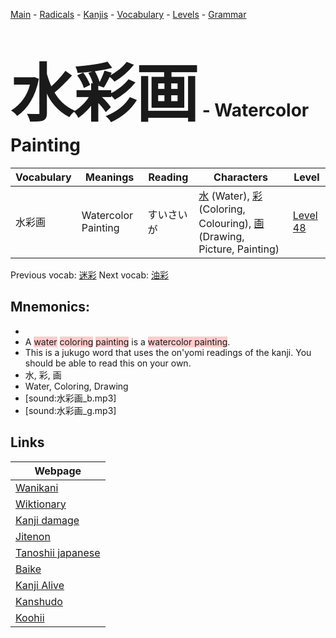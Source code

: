 <style> bigfont {font-size: 100px}</style>
[Main](../README.md) -
[Radicals](../radicals.md) -
[Kanjis](../kanjis.md) -
[Vocabulary](../vocabulary.md) -
[Levels](../levels.md) -
[Grammar](../grammar.md)
# <bigfont> 水彩画</bigfont> - Watercolor Painting 

| Vocabulary | Meanings | Reading | Characters | Level |
| --- | --- | --- | --- | --- |
| 水彩画 | Watercolor Painting | すいさいが |  [水](../kanjis/水.md) (Water), [彩](../kanjis/彩.md) (Coloring, Colouring), [画](../kanjis/画.md) (Drawing, Picture, Painting) | [Level 48](../levels/wk_level48.md) |

Previous vocab: [迷彩](迷彩.md) Next vocab: [油彩](油彩.md) 

## Mnemonics:

* 
* A <span style="background-color:#ffcccb"> water</span> <span style="background-color:#ffcccb"> coloring</span> <span style="background-color:#ffcccb"> painting</span> is a <span style="background-color:#ffcccb"> watercolor painting</span>.
* This is a jukugo word that uses the on'yomi readings of the kanji. You should be able to read this on your own.
* 水, 彩, 画
* Water, Coloring, Drawing
* [sound:水彩画_b.mp3]
* [sound:水彩画_g.mp3]


## Links 

| Webpage |
| --- |
| [Wanikani          ](https://www.wanikani.com/kanji/水彩画) |
| [Wiktionary        ](https://en.wiktionary.org/wiki/水彩画) |
| [Kanji damage      ](http://www.kanjidamage.com/kanji/search?utf8=✓&q=水彩画) |
| [Jitenon           ](https://jitenon.com/kanji/水彩画) |
| [Tanoshii japanese ](https://www.tanoshiijapanese.com/dictionary/kanji.cfm?k=水彩画) |
| [Baike             ](https://baike.baidu.com/item/水彩画) |
| [Kanji Alive       ](https://app.kanjialive.com/水彩画) |
| [Kanshudo          ](https://www.kanshudo.com/searchmn?q=水彩画) |
| [Koohii            ](https://kanji.koohii.com/study/kanji/水彩画) |
